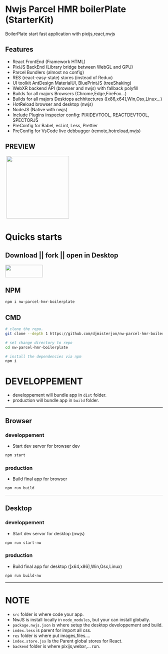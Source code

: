 # Nwjs Parcel HMR boilerPlate (StarterKit)

BoilerPlate start fast application with pixijs,react,nwjs

## Features

- React FrontEnd (Framework HTML)
- PixiJS BackEnd (Library bridge between WebGL and GPU)
- Parcel Bundlers (almost no config)
- RES (react-easy-state) stores (instead of Redux)
- UI toolkit AntDesign MaterialUI, BluePrintJS (treeShaking)
- WebXR backend API (browser and nwjs) with fallback polyfill
- Builds for all majors Browsers (Chrome,Edge,FireFox...)
- Builds for all majors Desktops achhitectures ([x86,x64],Win,Osx,Linux...)
- HotReload browser and desktop (nwjs)
- NodeJS (Native with nwjs)
- Include Plugins inspector config: PIXIDEVTOOL, REACTDEVTOOL, SPECTORJS
- PreConfig for Babel, esLint, Less, Prettier
- PreConfig for VsCode live debbugger (remote,hotreload,nwjs)

## PREVIEW

&nbsp;<img src="https://images2.imgbox.com/d2/49/9FnrOoYP_o.png" width="200" />

# Quicks starts

## **Download || fork || open in Desktop**

<img src="https://images2.imgbox.com/38/5f/NjtVaOBI_o.png" width="120" height="40" />

## **NPM**

```javascript
npm i nw-parcel-hmr-boilerplate
```

## **CMD**

```bash
# clone the repo.
git clone --depth 1 https://github.com/djmisterjon/nw-parcel-hmr-boilerplate.git

# set change directory to repo
cd nw-parcel-hmr-boilerplate

# install the dependencies via npm
npm i

```

# DEVELOPPEMENT

- developpement will bundle app in `dist` folder.
- production will bundle app in `build` folder.

---

## **Browser**

### **developpement**

- Start dev servor for browser dev

```bash
npm start
```

### **production**

- Build final app for browser

```bash
npm run build
```

---

## **Desktop**

### **developpement**

- Start dev servor for desktop (nwjs)

```bash
npm run start-nw
```

### **production**

- Build final app for desktop ([x64,x86],Win,Osx,Linux)

```bash
npm run build-nw
```

---

# NOTE

- `src` folder is where code your app.
- NwJS is install locally in `node_modules`, but your can install globally.
- `package.nwjs.json` is where setup the desktop developpement and build.
- `index.less` is parent for import all css.
- `res` folder is where put images,files....
- `index.store.jsx` Is the Parent global stores for React.
- `backend` folder is where pixijs,webxr,... run.
